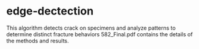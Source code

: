 # edge-dectection
This algorithm detects crack on specimens and analyze patterns to determine distinct fracture behaviors
582_Final.pdf contains the details of the methods and results.
